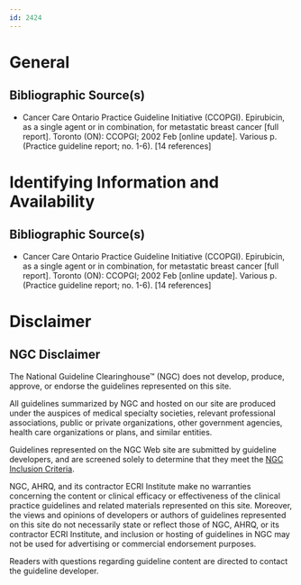 ```yaml
---
id: 2424
---
```


# General

## Bibliographic Source(s)

- Cancer Care Ontario Practice Guideline Initiative (CCOPGI). Epirubicin, as a single agent or in combination, for metastatic breast cancer [full report]. Toronto (ON): CCOPGI; 2002 Feb [online update]. Various p. (Practice guideline report; no. 1-6). [14 references]

# Identifying Information and Availability

## Bibliographic Source(s)

- Cancer Care Ontario Practice Guideline Initiative (CCOPGI). Epirubicin, as a single agent or in combination, for metastatic breast cancer [full report]. Toronto (ON): CCOPGI; 2002 Feb [online update]. Various p. (Practice guideline report; no. 1-6). [14 references]

# Disclaimer

## NGC Disclaimer

The National Guideline Clearinghouse™ (NGC) does not develop, produce, approve, or endorse the guidelines represented on this site.

All guidelines summarized by NGC and hosted on our site are produced under the auspices of medical specialty societies, relevant professional associations, public or private organizations, other government agencies, health care organizations or plans, and similar entities.

Guidelines represented on the NGC Web site are submitted by guideline developers, and are screened solely to determine that they meet the [NGC Inclusion Criteria](/help-and-about/summaries/inclusion-criteria).

NGC, AHRQ, and its contractor ECRI Institute make no warranties concerning the content or clinical efficacy or effectiveness of the clinical practice guidelines and related materials represented on this site. Moreover, the views and opinions of developers or authors of guidelines represented on this site do not necessarily state or reflect those of NGC, AHRQ, or its contractor ECRI Institute, and inclusion or hosting of guidelines in NGC may not be used for advertising or commercial endorsement purposes.

Readers with questions regarding guideline content are directed to contact the guideline developer.

